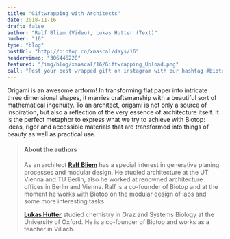 ```yaml
---
title: "Giftwrapping with Architects"
date: 2018-11-16
draft: false
author: "Ralf Bliem (Video), Lukas Hutter (Text)"
number: "16"
type: "blog"
postUrl: "http://biotop.co/xmascal/days/16"
headervimeo: "306446220"
featured: "/img/blog/xmascal/16/Giftwrapping_Upload.png"
call: "Post your best wrapped gift on instagram with our hashtag #biotop_science. Award: Foldscope!"
---
```

Origami is an awesome artform! In transforming flat paper into intricate three dimensional shapes, it marries craftsmanship with a beautiful sort of mathematical ingenuity. To an architect, origami is not only a source of inspiration, but also a reflection of the very essence of architecture itself. It is the perfect metaphor to express what we try to achieve with Biotop: ideas, rigor and accessible materials that are transformed into things of beauty as well as practical use.

> #### About the authors
> As an architect **[Ralf Bliem](http://biotop.co/en/person/ralf-bliem/)** has a special interest in generative planing processes and modular design. He studied architecture at the UT Vienna and TU Berlin, also he worked at renowned architecture offices in Berlin and Vienna. Ralf is a co-founder of Biotop and at the moment he works with Biotop on the modular design of labs and some more interesting tasks.
>
> **[Lukas Hutter](http://biotop.co/en/person/lukas-hutter/)** studied chemistry in Graz and Systems Biology at the University of Oxford. He is a co-founder of Biotop and works as a teacher in Villach.

<!--more-->

